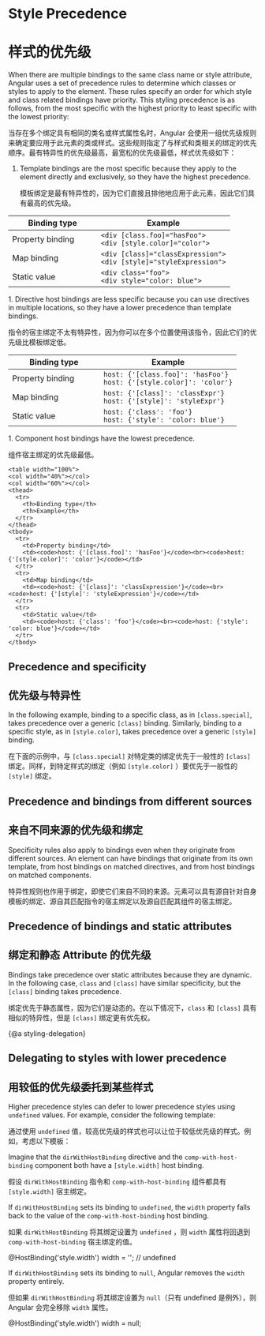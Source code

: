 # Style Precedence

# 样式的优先级

When there are multiple bindings to the same class name or style attribute, Angular uses a set of precedence rules to determine which classes or styles to apply to the element.
These rules specify an order for which style and class related bindings have priority.
This styling precedence is as follows, from the most specific with the highest priority to least specific with the lowest priority:

当存在多个绑定具有相同的类名或样式属性名时，Angular 会使用一组优先级规则来确定要应用于此元素的类或样式。这些规则指定了与样式和类相关的绑定的优先顺序。最有特异性的优先级最高，最宽松的优先级最低，样式优先级如下：

1. Template bindings are the most specific because they apply to the element directly and exclusively, so they have the highest precedence.

   模板绑定是最有特异性的，因为它们直接且排他地应用于此元素，因此它们具有最高的优先级。

  <table width="100%">
    <col width="40%"></col>
    <col width="60%"></col>
    <thead>
      <tr>
        <th>Binding type</th>
        <th>Example</th>
      </tr>
    </thead>
    <tbody>
      <tr>
        <td>Property binding</td>
        <td><code>&lt;div [class.foo]="hasFoo"&gt;</code><br><code>&lt;div [style.color]="color"&gt;</code></td>
      </tr>
      <tr>
        <td>Map binding</td>
        <td><code>&lt;div [class]="classExpression"&gt;</code><br><code>&lt;div [style]="styleExpression"&gt;</code></td>
      </tr>
      <tr>
        <td>Static value</td>
        <td><code>&lt;div class="foo"&gt;</code><br><code>&lt;div style="color: blue"&gt;</code></td>
      </tr>
    </tbody>
  </table>
1. Directive host bindings are less specific because you can use directives in multiple locations, so they have a lower precedence than template bindings.

   指令的宿主绑定不太有特异性，因为你可以在多个位置使用该指令，因此它们的优先级比模板绑定低。

  <table width="100%">
    <col width="40%"></col>
    <col width="60%"></col>
    <thead>
      <tr>
        <th>Binding type</th>
        <th>Example</th>
      </tr>
    </thead>
    <tbody>
      <tr>
        <td>Property binding</td>
        <td><code>host: {'[class.foo]': 'hasFoo'}</code><br><code>host: {'[style.color]': 'color'}</code></td>
      </tr>
      <tr>
        <td>Map binding</td>
        <td><code>host: {'[class]': 'classExpr'}</code><br><code>host: {'[style]': 'styleExpr'}</code></td>
      </tr>
      <tr>
        <td>Static value</td>
        <td><code>host: {'class': 'foo'}</code><br><code>host: {'style': 'color: blue'}</code></td>
      </tr>
    </tbody>
  </table>
1. Component host bindings have the lowest precedence.

   组件宿主绑定的优先级最低。

    <table width="100%">
    <col width="40%"></col>
    <col width="60%"></col>
    <thead>
      <tr>
        <th>Binding type</th>
        <th>Example</th>
      </tr>
    </thead>
    <tbody>
      <tr>
        <td>Property binding</td>
        <td><code>host: {'[class.foo]': 'hasFoo'}</code><br><code>host: {'[style.color]': 'color'}</code></td>
      </tr>
      <tr>
        <td>Map binding</td>
        <td><code>host: {'[class]': 'classExpression'}</code><br><code>host: {'[style]': 'styleExpression'}</code></td>
      </tr>
      <tr>
        <td>Static value</td>
        <td><code>host: {'class': 'foo'}</code><br><code>host: {'style': 'color: blue'}</code></td>
      </tr>
    </tbody>
  </table>

## Precedence and specificity

## 优先级与特异性

In the following example, binding to a specific class, as in `[class.special]`, takes precedence over a generic `[class]` binding.
Similarly, binding to a specific style, as in `[style.color]`, takes precedence over a generic `[style]` binding.

在下面的示例中，与 `[class.special]` 对特定类的绑定优先于一般性的 `[class]` 绑定。同样，到特定样式的绑定（例如 `[style.color]` ）要优先于一般性的 `[style]` 绑定。

<code-example path="attribute-binding/src/app/app.component.html" region="basic-specificity" header="src/app/app.component.html"></code-example>

## Precedence and bindings from different sources

## 来自不同来源的优先级和绑定

Specificity rules also apply to bindings even when they originate from different sources.
An element can have bindings that originate from its own template, from host bindings on matched directives, and from host bindings on matched components.

特异性规则也作用于绑定，即使它们来自不同的来源。元素可以具有源自针对自身模板的绑定、源自其匹配指令的宿主绑定以及源自匹配其组件的宿主绑定。

<code-example path="attribute-binding/src/app/app.component.html" region="source-specificity" header="src/app/app.component.html"></code-example>

## Precedence of bindings and static attributes

## 绑定和静态 Attribute 的优先级

Bindings take precedence over static attributes because they are dynamic.
In the following case, `class` and `[class]` have similar specificity, but the `[class]` binding takes precedence.

绑定优先于静态属性，因为它们是动态的。在以下情况下，`class` 和 `[class]` 具有相似的特异性，但是 `[class]` 绑定更有优先权。

<code-example path="attribute-binding/src/app/app.component.html" region="dynamic-priority" header="src/app/app.component.html"></code-example>

{@a styling-delegation}

## Delegating to styles with lower precedence

## 用较低的优先级委托到某些样式

Higher precedence styles can defer to lower precedence styles using `undefined` values.
For example, consider the following template:

通过使用 `undefined` 值，较高优先级的样式也可以让位于较低优先级的样式。例如，考虑以下模板：

<code-example path="attribute-binding/src/app/app.component.html" region="style-delegation" header="src/app/app.component.html"></code-example>

Imagine that the `dirWithHostBinding` directive and the `comp-with-host-binding` component both have a `[style.width]` host binding.

假设 `dirWithHostBinding` 指令和 `comp-with-host-binding` 组件都具有 `[style.width]` 宿主绑定。

<code-example path="attribute-binding/src/app/comp-with-host-binding.component.ts" region="hostbinding" header="src/app/comp-with-host-binding.component.ts and dirWithHostBinding.directive.ts"></code-example>

If `dirWithHostBinding` sets its binding to `undefined`, the `width` property falls back to the value of the `comp-with-host-binding` host binding.

如果 `dirWithHostBinding` 将其绑定设置为 `undefined` ，则 `width` 属性将回退到 `comp-with-host-binding` 宿主绑定的值。

<code-example header="dirWithHostBinding directive">
@HostBinding('style.width')
width = ''; // undefined
</code-example>

<div class="alert is-helpful">

  If `dirWithHostBinding` sets its binding to `null`, Angular removes the `width` property entirely.

  但如果 `dirWithHostBinding` 将其绑定设置为 `null`（只有 undefined 是例外），则 Angular 会完全移除 `width` 属性。

  <code-example header="dirWithHostBinding">
  @HostBinding('style.width')
  width = null;
  </code-example>

</div>
